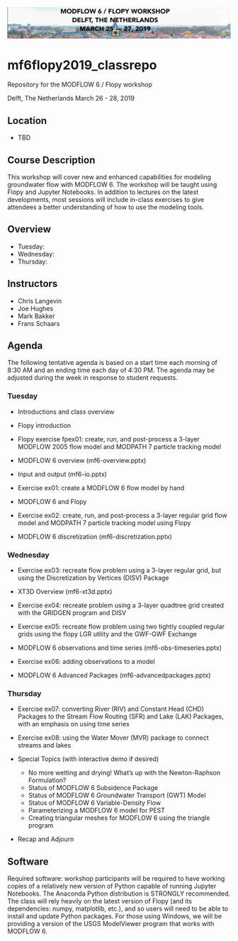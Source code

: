 ![header](./exercises/img/header.jpg)

# mf6flopy2019_classrepo
Repository for the MODFLOW 6 / Flopy workshop

Delft, The Netherlands
March 26 - 28, 2019

## Location
* TBD

## Course Description
This workshop will cover new and enhanced capabilities for modeling groundwater flow with MODFLOW 6. The workshop will be taught using Flopy and Jupyter Notebooks.  In addition to lectures on the latest developments, most sessions will include in-class exercises to give attendees a better understanding of how to use the modeling tools.

## Overview
* Tuesday: 
* Wednesday: 
* Thursday: 

## Instructors
* Chris Langevin
* Joe Hughes 
* Mark Bakker
* Frans Schaars

## Agenda

The following tentative agenda is based on a start time each morning of 8:30 AM and an ending time each day of 4:30 PM.  The agenda may be adjusted during the week in response to student requests.

### Tuesday

* Introductions and class overview 
* Flopy introduction
* Flopy exercise fpex01: create, run, and post-process a 3-layer MODFLOW 2005 flow model and MODPATH 7 particle tracking model
* MODFLOW 6 overview (mf6-overview.pptx)

* Input and output (mf6-io.pptx)
* Exercise ex01: create a MODFLOW 6 flow model by hand
* MODFLOW 6 and Flopy
* Exercise ex02: create, run, and post-process a 3-layer regular grid flow model and MODPATH 7 particle tracking model using Flopy
* MODFLOW 6 discretization (mf6-discretization.pptx)

### Wednesday

* Exercise ex03: recreate flow problem using a 3-layer regular grid, but using the Discretization by Vertices (DISV) Package
* XT3D Overview (mf6-xt3d.pptx)
* Exercise ex04: recreate problem using a 3-layer quadtree grid created with the GRIDGEN program and DISV
* Exercise ex05: recreate flow problem using two tightly coupled regular grids using the flopy LGR utility and the GWF-GWF Exchange

* MODFLOW 6 observations and time series (mf6-obs-timeseries.pptx)
* Exercise ex06: adding observations to a model
* MODFLOW 6 Advanced Packages (mf6-advancedpackages.pptx)


### Thursday

* Exercise ex07: converting River (RIV) and Constant Head (CHD) Packages to the Stream Flow Routing (SFR) and Lake (LAK) Packages, with an emphasis on using time series
* Exercise ex08: using the Water Mover (MVR) package to connect streams and lakes

* Special Topics (with interactive demo if desired)
    * No more wetting and drying!  What’s up with the Newton-Raphson Formulation?
    * Status of MODFLOW 6 Subsidence Package
    * Status of MODFLOW 6 Groundwater Transport (GWT) Model 
    * Status of MODFLOW 6 Variable-Density Flow
    * Parameterizing a MODFLOW 6 model for PEST
    * Creating triangular meshes for MODFLOW 6 using the triangle program
* Recap and Adjourn



## Software

Required software: workshop participants will be required to have working copies of a relatively new version of Python capable of running Jupyter Notebooks.  The Anaconda Python distribution is STRONGLY recommended.  The class will rely heavily on the latest version of Flopy (and its dependencies: numpy, matplotlib, etc.), and so users will need to be able to install and update Python packages.  For those using Windows, we will be providing a version of the USGS ModelViewer program that works with MODFLOW 6.

